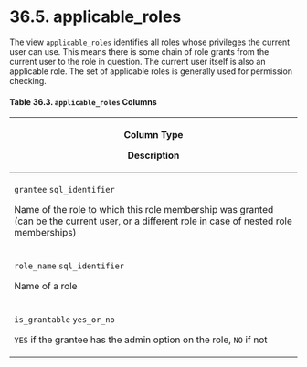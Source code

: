 # 36.5. applicable\_roles

The view `applicable_roles` identifies all roles whose privileges the current user can use. This means there is some chain of role grants from the current user to the role in question. The current user itself is also an applicable role. The set of applicable roles is generally used for permission checking.

#### **Table 36.3. `applicable_roles` Columns**

| <p>Column Type</p><p>Description</p>                                                                                                                                                                       |
| ---------------------------------------------------------------------------------------------------------------------------------------------------------------------------------------------------------- |
| <p><code>grantee</code> <code>sql_identifier</code></p><p>Name of the role to which this role membership was granted (can be the current user, or a different role in case of nested role memberships)</p> |
| <p><code>role_name</code> <code>sql_identifier</code></p><p>Name of a role</p>                                                                                                                             |
| <p><code>is_grantable</code> <code>yes_or_no</code></p><p><code>YES</code> if the grantee has the admin option on the role, <code>NO</code> if not</p>                                                     |
